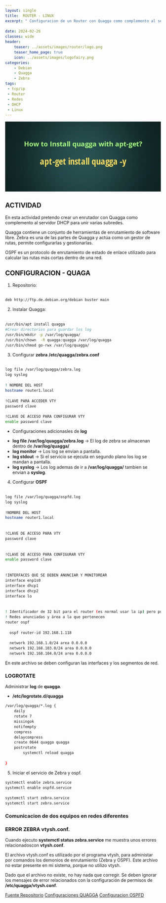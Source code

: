 ```yaml
---
layout: single
title:  ROUTER - LINUX 
excerpt: " Configuracion de un Router con Quagga como complemento al servidor DHCP"

date: 2024-02-26
classes: wide
header:
    teaser: ../assets/images/router/logo.png
    teaser_home_page: true
    icon: ../assets/images/logofairy.png
categories:
    - Debian
    - Quagga 
    - Zebra
tags:
 - tcp/ip
 - Router 
 - Redes
 - DHCP
 - Linux 
---
```


![](../assets/images/router/wallpaper.png)

## ACTIVIDAD

En esta actividad pretendo crear un enrutador con Quagga como complemento al servidor DHCP para unir varias subredes.

Quagga contiene un conjunto de herramientas de enrutamiento de software libre. Zebra es una de las partes de Quagga y actúa como un gestor de rutas, permite configurarlas y gestionarlas.

OSPF es un protocolo de enrutamiento de estado de enlace utilizado para calcular las rutas más cortas dentro de una red.


## CONFIGURACION - QUAGA

1. Repositorio: 

```bash

deb http://ftp.de.debian.org/debian buster main 

```

[](../assets/images/router/repositorio.png)

2. Instalar Quagga:


```bash 

/usr/bin/apt install quagga
#Crear directorios para guardar los log
/usr/bin/mkdir -p /var/log/quagga/
/usr/bin/chown  -R quagga:quagga /var/log/quagga
/usr/bin/chmod go-rwx /var/log/quagga/

```

3. Configurar **zebra** __/etc/quagga/zebra.conf__

```bash

log file /var/log/quagga/zebra.log
log syslog

! NOMBRE DEL HOST
hostname router1.local

!CLAVE PARA ACCEDER VTY
password clave

!CLAVE DE ACCESO PARA CONFIGURAR VTY
enable password clave

```

- Configuraciones adicionasles de **log** 

* **log file /var/log/quagga/zebra.log** -> El log de zebra se almacenan dentro de __/var/log/quagga/__
* **log monitor** -> Los log se envian a pantalla.
* **log stdout** -> Si el servicio se ejecuta en segundo plano los log se mandan a pantalla.
* **log syslog** -> Los log ademas de ir a __/var/log/quagga/__ tambien se envian a __syslog__.


4. Configurar **OSPF**

```bash

log file /var/log/quagga/ospfd.log
log syslog 

!NOMBRE DEL HOST
hostname router1.local


!CLAVE DE ACCESO PARA VTY
password clave


!CLAVE DE ACCESO PARA CONFIGURAR VTY
enable password clave


!INTERFACES QUE SE DEBEN ANUNCIAR Y MONITOREAR
interface enp1s0
interface dhcp1
interface dhcp2
interface lo


! Identificador de 32 bit para el router (es normal usar la ip) pero puede ser Ej: 1.1.1.1
! Redes anunciadas y área a la que pertenecen
router ospf

  ospf router-id 192.168.1.118

  network 192.168.1.0/24 area 0.0.0.0
  network 192.168.103.0/24 area 0.0.0.0
  network 192.168.104.0/24 area 0.0.0.0

```
En este archivo se deben configuran las interfaces y los segmentos de red.

### LOGROTATE

Administrar **log** de **quagga**.


- __/etc/logrotate.d/quagga__

```bash
/var/log/quagga/*.log {
    daily
    rotate 7
    missingok
    notifempty
    compress
    delaycompress
    create 0644 quagga quagga
    postrotate
        systemctl reload quagga

}
```

5. Iniciar el servicio de Zebra y ospf.
```bash
systemctl enable zebra.service 
systemctl enable ospfd.service 

systemctl start zebra.service 
systemctl start zebra.service 

```


### Comunicacion de dos equipos en redes diferentes

[](../assets/images/router/comunicacion.png)


### ERROR ZEBRA vtysh.conf.
Cuando ejecuto **systemctl status zebra.service** me muestra unos errores relacionadoscon __vtysh.conf__. 

El archivo vtysh.conf es utilizado por el programa vtysh, para administar por comandos los demonios de enrutamiento (Zebra y OSPF). Este archivo no estar presente en mi sistema, porque no utilizo vtysh.

Dado que el archivo no existe, no hay nada que corregir. Se deben ignorar los mensajes de error relacionados con la configuración de permisos de __/etc/quagga/vtysh.conf__.


[](../assets/images/router/error-zebra.png)

[Fuente Repositorio](https://packages.debian.org/buster/amd64/quagga/download)
[Configuraciones QUAGGA](https://wiki.ubuntu.com/JonathanFerguson/Quagga)
[Configuracion OSPFD](https://wiki.ubuntu.com/JonathanFerguson/Quagga?action=AttachFile&do=get&target=ospfd.conf)
